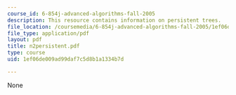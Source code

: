 ```yaml
---
course_id: 6-854j-advanced-algorithms-fall-2005
description: This resource contains information on persistent trees.
file_location: /coursemedia/6-854j-advanced-algorithms-fall-2005/1ef06de009ad99daf7c5d8b1a1334b7d_n2persistent.pdf
file_type: application/pdf
layout: pdf
title: n2persistent.pdf
type: course
uid: 1ef06de009ad99daf7c5d8b1a1334b7d

---
```

None